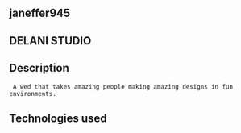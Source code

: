 ## janeffer945
## DELANI STUDIO
## Description
     A wed that takes amazing people making amazing designs in fun environments.
## Technologies used

      